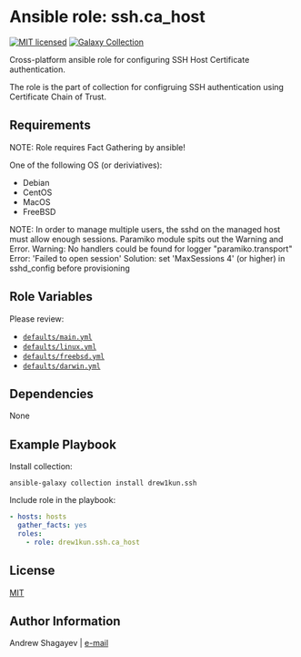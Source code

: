 Ansible role: ssh.ca_host
====

[![MIT licensed][mit-badge]][mit-link]
[![Galaxy Collection][collection-badge]][galaxy-link]

Cross-platform ansible role for configuring SSH Host Certificate authentication.

The role is the part of collection for configruing SSH authentication using Certificate Chain of Trust.

Requirements
----

NOTE: Role requires Fact Gathering by ansible!

One of the following OS (or deriviatives):

 - Debian
 - CentOS
 - MacOS
 - FreeBSD

NOTE: In order to manage multiple users, the sshd on the managed host must allow enough sessions.
Paramiko module spits out the Warning and Error.
Warning: No handlers could be found for logger "paramiko.transport"
Error: 'Failed to open session'
Solution: set 'MaxSessions 4' (or higher) in sshd_config before provisioning

Role Variables
--------------

Please review:

 - [`defaults/main.yml`](defaults/main.yml)
 - [`defaults/linux.yml`](vars/linux.yml)
 - [`defaults/freebsd.yml`](vars/freebsd.yml)
 - [`defaults/darwin.yml`](vars/darwin.yml)

Dependencies
------------

None

Example Playbook
----------------

Install collection:

    ansible-galaxy collection install drew1kun.ssh

Include role in the playbook:

```yaml
- hosts: hosts
  gather_facts: yes
  roles:
    - role: drew1kun.ssh.ca_host
```

License
-------

[MIT][mit-link]

Author Information
------------------

Andrew Shagayev | [e-mail](mailto:drewshg@gmail.com)

[collection-badge]:https://img.shields.io/badge/collection-drew1kun.ssh-green.svg

[galaxy-link]: https://galaxy.ansible.com/drew1kun/ssh/

[mit-badge]: https://img.shields.io/badge/license-MIT-blue.svg

[mit-link]: https://raw.githubusercontent.com/drew1kun/ansible-collection-ssh/master/LICENSE

